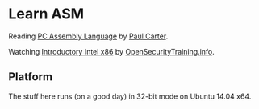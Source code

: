 # Learn ASM

Reading [PC Assembly Language][pcasm-book] by [Paul Carter][paulcarter].

[pcasm-book]: http://drpaulcarter.com/pcasm/pcasm-book-pdf.zip
[paulcarter]: http://drpaulcarter.com/

Watching [Introductory Intel x86][intel-x86-course] by
[OpenSecurityTraining.info][open-security-training-site].

[intel-x86-course]: http://www.opensecuritytraining.info/IntroX86.html
[open-security-training-site]: http://www.opensecuritytraining.info/

## Platform

The stuff here runs (on a good day) in 32-bit mode on Ubuntu 14.04 x64.
